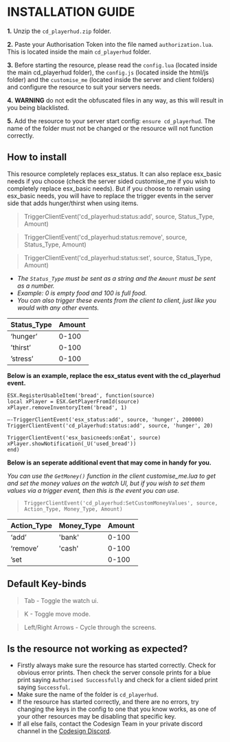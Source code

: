 # INSTALLATION GUIDE
**1.** Unzip the `cd_playerhud.zip` folder.

**2.** Paste your Authorisation Token into the file named `authorization.lua`. This is located inside the main `cd_playerhud` folder.

 **3.** Before starting the resource, please read the `config.lua` (located inside the main cd_playerhud folder), the `config.js` (located inside the html/js folder) and the `customise_me` (located inside the server and client folders) and configure the resource to suit your servers needs.
 
 **4.** **WARNING** do not edit the obfuscated files in any way, as this will result in you being blacklisted.
 
 **5.** Add the resource to your server start config: `ensure cd_playerhud`. The name of the folder must not be changed or the resource will not function correctly.

## How to install

This resource completely replaces esx_status. It can also replace esx_basic needs if you choose (check the server sided customise_me if you wish to completely replace esx_basic needs). But if you choose to remain using esx_basic needs, you will have to replace the trigger events in the server side that adds hunger/thirst when using items.

> TriggerClientEvent('cd_playerhud:status:add', source,  Status_Type,  Amount)

> TriggerClientEvent('cd_playerhud:status:remove', source,  Status_Type,  Amount)

> TriggerClientEvent('cd_playerhud:status:set', source,  Status_Type,  Amount)

- *The `Status_Type` must be sent as a string and the `Amount` must be sent as a number.*
- *Example: 0 is empty food and 100 is full food.*
- *You can also trigger these events from the client to client, just like you would with any other events.*

|Status_Type| Amount|
|--|--|
| ‘hunger’ |0-100|
|’thirst’|0-100|
|’stress’|0-100|

**Below is an example, replace the esx_status event with the cd_playerhud event.**
```
ESX.RegisterUsableItem('bread', function(source)
local xPlayer = ESX.GetPlayerFromId(source)
xPlayer.removeInventoryItem('bread', 1)

—-TriggerClientEvent('esx_status:add', source, 'hunger', 200000)
TriggerClientEvent('cd_playerhud:status:add', source, 'hunger', 20)

TriggerClientEvent('esx_basicneeds:onEat', source)
xPlayer.showNotification(_U('used_bread'))
end)
```

**Below is an seperate additional event that may come in handy for you.**

*You can use the `GetMoney()` function in the client customise_me.lua to get and set the money values on the watch UI, but if you wish to set them values via a trigger event, then this is the event you can use.*
> `TriggerClientEvent('cd_playerhud:SetCustomMoneyValues', source, Action_Type, Money_Type, Amount)`

|Action_Type| Money_Type |Amount|
|--|--|--|
|‘add’|'bank'|0-100|
|‘remove’|'cash'|0-100|
|’set||0-100|


## Default Key-binds
> Tab - Toggle the watch ui.

> K - Toggle move mode.

> Left/Right Arrows - Cycle through the screens.

## Is the resource not working as expected?
 - Firstly always make sure the resource has started correctly. Check for obvious error prints. Then check the server console prints for a blue print saying `Authorised Successfully` and check for a client sided print saying `Successful`.
 - Make sure the name of the folder is `cd_playerhud`.
 - If the resource has started correctly, and there are no errors, try changing the keys in the config to one that you know works, as one of your other resources may be disabling that specific key.
-   If all else fails, contact the Codesign Team in your private discord channel in the [Codesign Discord](https://discord.gg/HmDFGp62Tr).

